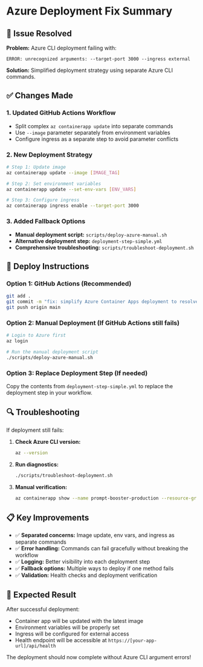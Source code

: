 # Azure Deployment Fix Summary

## 🔧 Issue Resolved

**Problem:** Azure CLI deployment failing with:
```
ERROR: unrecognized arguments: --target-port 3000 --ingress external
```

**Solution:** Simplified deployment strategy using separate Azure CLI commands.

## ✅ Changes Made

### 1. **Updated GitHub Actions Workflow**
- Split complex `az containerapp update` into separate commands
- Use `--image` parameter separately from environment variables
- Configure ingress as a separate step to avoid parameter conflicts

### 2. **New Deployment Strategy**
```bash
# Step 1: Update image
az containerapp update --image [IMAGE_TAG]

# Step 2: Set environment variables
az containerapp update --set-env-vars [ENV_VARS]

# Step 3: Configure ingress
az containerapp ingress enable --target-port 3000
```

### 3. **Added Fallback Options**
- **Manual deployment script:** `scripts/deploy-azure-manual.sh`
- **Alternative deployment step:** `deployment-step-simple.yml`
- **Comprehensive troubleshooting:** `scripts/troubleshoot-deployment.sh`

## 🚀 Deploy Instructions

### Option 1: GitHub Actions (Recommended)
```bash
git add .
git commit -m "fix: simplify Azure Container Apps deployment to resolve CLI argument errors"
git push origin main
```

### Option 2: Manual Deployment (If GitHub Actions still fails)
```bash
# Login to Azure first
az login

# Run the manual deployment script
./scripts/deploy-azure-manual.sh
```

### Option 3: Replace Deployment Step (If needed)
Copy the contents from `deployment-step-simple.yml` to replace the deployment step in your workflow.

## 🔍 Troubleshooting

If deployment still fails:

1. **Check Azure CLI version:**
   ```bash
   az --version
   ```

2. **Run diagnostics:**
   ```bash
   ./scripts/troubleshoot-deployment.sh
   ```

3. **Manual verification:**
   ```bash
   az containerapp show --name prompt-booster-production --resource-group rg-prompt-booster
   ```

## 📋 Key Improvements

- ✅ **Separated concerns:** Image update, env vars, and ingress as separate commands
- ✅ **Error handling:** Commands can fail gracefully without breaking the workflow
- ✅ **Logging:** Better visibility into each deployment step
- ✅ **Fallback options:** Multiple ways to deploy if one method fails
- ✅ **Validation:** Health checks and deployment verification

## 🎯 Expected Result

After successful deployment:
- Container app will be updated with the latest image
- Environment variables will be properly set
- Ingress will be configured for external access
- Health endpoint will be accessible at `https://[your-app-url]/api/health`

The deployment should now complete without Azure CLI argument errors!
